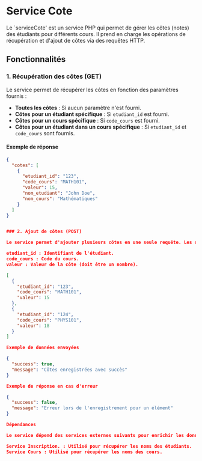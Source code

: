 # Service Cote

Le `serviceCote' est un service PHP qui permet de gérer les côtes (notes) des étudiants pour différents cours. Il prend en charge les opérations de récupération et d'ajout de côtes via des requêtes HTTP.

## Fonctionnalités

### 1. Récupération des côtes (GET)
Le service permet de récupérer les côtes en fonction des paramètres fournis :
- **Toutes les côtes** : Si aucun paramètre n'est fourni.
- **Côtes pour un étudiant spécifique** : Si `etudiant_id` est fourni.
- **Côtes pour un cours spécifique** : Si `code_cours` est fourni.
- **Côtes pour un étudiant dans un cours spécifique** : Si `etudiant_id` et `code_cours` sont fournis.

#### Exemple de réponse
```json
{
  "cotes": [
    {
      "etudiant_id": "123",
      "code_cours": "MATH101",
      "valeur": 15,
      "nom_etudiant": "John Doe",
      "nom_cours": "Mathématiques"
    }
  ]
}


### 2. Ajout de côtes (POST)

Le service permet d'ajouter plusieurs côtes en une seule requête. Les données doivent être envoyées au format JSON avec un tableau d'objets contenant les champs suivants :

etudiant_id : Identifiant de l'étudiant.
code_cours : Code du cours.
valeur : Valeur de la côte (doit être un nombre).

[
  {
    "etudiant_id": "123",
    "code_cours": "MATH101",
    "valeur": 15
  },
  {
    "etudiant_id": "124",
    "code_cours": "PHYS101",
    "valeur": 18
  }
]

Exemple de données envoyées

{
  "success": true,
  "message": "Côtes enregistrées avec succès"
}

Exemple de réponse en cas d'erreur

{
  "success": false,
  "message": "Erreur lors de l'enregistrement pour un élément"
}

Dépendances

Le service dépend des services externes suivants pour enrichir les données :

Service Inscription. : Utilisé pour récupérer les noms des étudiants.
Service Cours : Utilisé pour récupérer les noms des cours.
